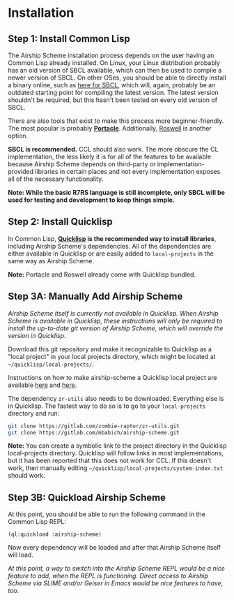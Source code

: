 Installation
============

Step 1: Install Common Lisp
---------------------------

The Airship Scheme installation process depends on the user having an
Common Lisp already installed. On Linux, your Linux distribution
probably has an old version of SBCL available, which can then be used
to compile a newer version of SBCL. On other OSes, you should be able
to directly install a binary online, such as [here for
SBCL](http://www.sbcl.org/platform-table.html), which will, again,
probably be an outdated starting point for compiling the latest
version. The latest version shouldn't be required, but this hasn't
been tested on every old version of SBCL.

There are also tools that exist to make this process more
beginner-friendly. The most popular is probably
**[Portacle](https://portacle.github.io/)**. Additionally,
[Roswell](https://github.com/roswell/roswell) is another option.

**SBCL is recommended.** CCL should also work. The more obscure the CL
implementation, the less likely it is for all of the features to be
available because Airship Scheme depends on third-party or
implementation-provided libraries in certain places and not every
implementation exposes all of the necessary functionality.

**Note: While the basic R7RS language is still incomplete, only SBCL
will be used for testing and development to keep things simple.**

Step 2: Install Quicklisp
-------------------------

In Common Lisp, **[Quicklisp](https://www.quicklisp.org/beta/) is the
recommended way to install libraries**, including Airship Scheme's
dependencies. All of the dependencies are either available in
Quicklisp or are easily added to `local-projects` in the same way as
Airship Scheme.

**Note:** Portacle and Roswell already come with Quicklisp bundled.

Step 3A: Manually Add Airship Scheme
------------------------------------

*Airship Scheme itself is currently not available in Quicklisp. When
Airship Scheme is available in Quicklisp, these instructions will only
be required to install the up-to-date git version of Airship Scheme,
which will override the version in Quicklisp.*

Download this git repository and make it recognizable to Quicklisp as
a "local project" in your local projects directory, which might be
located at `~/quicklisp/local-projects/`.

Instructions on how to make airship-scheme a Quicklisp local project
are available
[here](https://www.quicklisp.org/beta/faq.html#local-project) and
[here](http://blog.quicklisp.org/2018/01/the-quicklisp-local-projects-mechanism.html).

The dependency `zr-utils` also needs to be downloaded. Everything else
is in Quicklisp. The fastest way to do so is to go to your
`local-projects` directory and run:

```sh
git clone https://gitlab.com/zombie-raptor/zr-utils.git
git clone https://gitlab.com/mbabich/airship-scheme.git
```

**Note:** You can create a symbolic link to the project directory in
the Quicklisp local-projects directory. Quicklisp will follow links in
most implementations, but it has been reported that this does not work
for CCL. If this doesn't work, then manually editing
`~/quicklisp/local-projects/system-index.txt` should work.

Step 3B: Quickload Airship Scheme
---------------------------------

At this point, you should be able to run the following command in the
Common Lisp REPL:

```common-lisp
(ql:quickload :airship-scheme)
```

Now every dependency will be loaded and after that Airship Scheme
itself will load.

*At this point, a way to switch into the Airship Scheme REPL would be
a nice feature to add, when the REPL is functioning. Direct access to
Airship Scheme via SLIME and/or Geiser in Emacs would be nice features
to have, too.*

